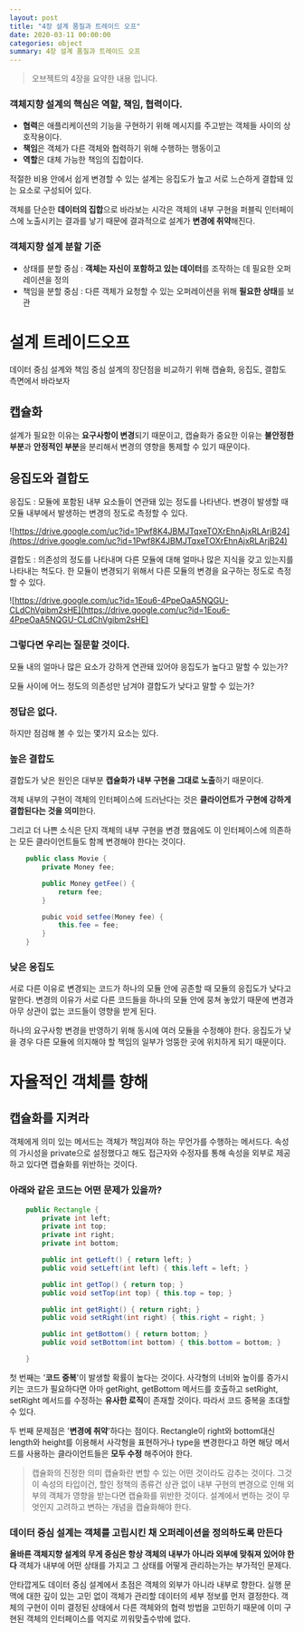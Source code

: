 ```yaml
---
layout: post
title: "4장 설계 품질과 트레이드 오프"
date: 2020-03-11 00:00:00
categories: object
summary: 4장 설계 품질과 트레이드 오프
---
```


> 오브젝트의 4장을 요약한 내용 입니다.

### 객체지향 설계의 핵심은 역할, 책임, 협력이다.

- **협력**은 애플리케이션의 기능을 구현하기 위해 메시지를 주고받는 객체들 사이의 상호작용이다.
- **책임**은 객체가 다른 객체와 협력하기 위해 수행하는 행동이고
- **역할**은 대체 가능한 책임의 집합이다.

적절한 비용 안에서 쉽게 변경할 수 있는 설계는 응집도가 높고 서로 느슨하게 결합돼 있는 요소로 구성되어 있다.

객체를 단순한 **데이터의 집합**으로 바라보는 시각은 객체의 내부 구현을 퍼블릭 인터페이스에 노출시키는 결과를 낳기 때문에 결과적으로 설계가 **변경에 취약**해진다.

### 객체지향 설계 분할 기준

- 상태를 분할 중심 : **객체는 자신이 포함하고 있는 데이터**를 조작하는 데 필요한 오퍼레이션을 정의
- 책임을 분할 중심 : 다른 객체가 요청할 수 있는 오퍼레이션을 위해 **필요한 상태**를 보관

# 설계 트레이드오프

데이터 중심 설계와 책임 중심 설계의 장단점을 비교하기 위해 캡슐화, 응집도, 결합도 측면에서 바라보자

## 캡슐화

설계가 필요한 이유는 **요구사항이 변경**되기 때문이고, 캡슐화가 중요한 이유는 **불안정한 부분**과 **안정적인 부분**을 분리해서 변경의 영향을 통제할 수 있기 때문이다.

## 응집도와 결합도

응집도 : 모듈에 포함된 내부 요소들이 연관돼 있는 정도를 나타낸다. 변경이 발생할 때 모듈 내부에서 발생하는 변경의 정도로 측정할 수 있다.

![https://drive.google.com/uc?id=1Pwf8K4JBMJTqxeTOXrEhnAjxRLArjB24](https://drive.google.com/uc?id=1Pwf8K4JBMJTqxeTOXrEhnAjxRLArjB24)

결합도 : 의존성의 정도를 나타내며 다른 모듈에 대해 얼마나 많은 지식을 갖고 있는지를 나타내는 척도다. 한 모듈이 변경되기 위해서 다른 모듈의 변경을 요구하는 정도로 측정할 수 있다.

![https://drive.google.com/uc?id=1Eou6-4PpeOaA5NQGU-CLdChVgibm2sHE](https://drive.google.com/uc?id=1Eou6-4PpeOaA5NQGU-CLdChVgibm2sHE)

### 그렇다면 우리는 질문할 것이다.

모듈 내의 얼마나 많은 요소가 강하게 연관돼 있어야 응집도가 높다고 말할 수 있는가?

모듈 사이에 어느 정도의 의존성만 남겨야 결합도가 낮다고 말할 수 있는가?

### 정답은 없다.

하지만 점검해 볼 수 있는 몇가지 요소는 있다.

### 높은 결합도

결합도가 낮은 원인은 대부분 **캡슐화가 내부 구현을 그대로 노출**하기 때문이다.

객체 내부의 구현이 객체의 인터페이스에 드러난다는 것은 **클라이언트가 구현에 강하게 결합된다는 것을 의미**한다.

그리고 더 나쁜 소식은 단지 객체의 내부 구현을 변경 했음에도 이 인터페이스에 의존하는 모든 클라이언트들도 함께 변경해야 한다는 것이다.

```java
    public class Movie {
    	private Money fee;

    	public Money getFee() {
    		return fee;
    	}

    	pubic void setfee(Money fee) {
    		this.fee = fee;
    	}
    }
```

### 낮은 응집도

서로 다른 이유로 변경되는 코드가 하나의 모듈 안에 공존할 때 모듈의 응집도가 낮다고 말한다. 변경의 이유가 서로 다른 코드들을 하나의 모듈 안에 뭉쳐 놓았기 때문에 변경과 아무 상관이 없는 코드들이 영향을 받게 된다.

하나의 요구사항 변경을 반영하기 위해 동시에 여러 모듈을 수정해야 한다. 응집도가 낮을 경우 다른 모듈에 의지해야 할 책임의 일부가 엉뚱한 곳에 위치하게 되기 때문이다.

# 자율적인 객체를 향해

## 캡슐화를 지켜라

객체에게 의미 있는 메서드는 객체가 책임져야 하는 무언가를 수행하는 메서드다. 속성의 가시성을 private으로 설정했다고 해도 접근자와 수정자를 통해 속성을 외부로 제공하고 있다면 캡슐화를 위반하는 것이다.

### 아래와 같은 코드는 어떤 문제가 있을까?

```java
    public Rectangle {
    	private int left;
    	private int top;
    	private int right;
    	private int bottom;

    	public int getLeft() { return left; }
    	public void setLeft(int left) { this.left = left; }

    	public int getTop() { return top; }
    	public void setTop(int top) { this.top = top; }

    	public int getRight() { return right; }
    	public void setRight(int right) { this.right = right; }

    	public int getBottom() { return bottom; }
    	public void setBottom(int bottom) { this.bottom = bottom; }

    }
```

첫 번째는 '**코드 중복**'이 발생할 확률이 높다는 것이다.
사각형의 너비와 높이를 증가시키는 코드가 필요하다면 아마 getRight, getBottom 메서드를 호출하고 setRight, setRight 메서드를 수정하는 **유사한 로직**이 존재할 것이다. 따라서 코드 중복을 초대할 수 있다.

두 번째 문제점은 '**변경에 취약**'하다는 점이다. Rectangle이 right와 bottom대신 length와 height를 이용해서 사각형을 표현하거나 type을 변경한다고 하면 해당 메서드를 사용하는 클라이언트들은 **모두 수정** 해주어야 한다.

> 캡슐화의 진정한 의미
> 캡슐화란 변할 수 있는 어떤 것이라도 감추는 것이다. 그것이 속성의 타입이건, 할인 정책의 종류건 상관 없이 내부 구현의 변경으로 인해 외부의 객체가 영향을 받는다면 캡슐화를 위반한 것이다.
> 설계에서 변하는 것이 무엇인지 고려하고 변하는 개념을 캡슐화해야 한다.

### 데이터 중심 설계는 객체를 고립시킨 채 오퍼레이션을 정의하도록 만든다

**올바른 객체지향 설계의 무게 중심은 항상 객체의 내부가 아니라 외부에 맞춰져 있어야 한다** 객체가 내부에 어떤 상태를 가지고 그 상태를 어떻게 관리하는가는 부가적인 문제다.

안타깝게도 데이터 중심 설계에서 초점은 객체의 외부가 아니라 내부로 향한다. 실행 문맥에 대한 깊이 있는 고민 없이 객체가 관리할 데이터의 세부 정보를 먼저 결정한다. 객체의 구현이 이미 결정된 상태에서 다른 객체와의 협력 방법을 고민하기 때문에 이미 구현된 객체의 인터페이스를 억지로 끼워맞출수밖에 없다.
